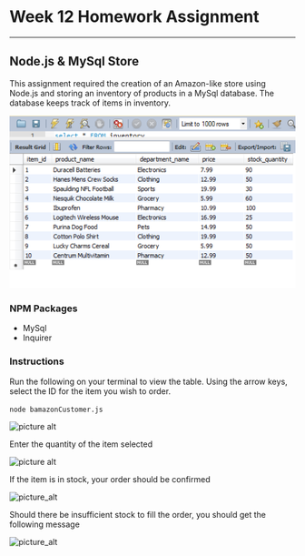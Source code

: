 # Week 12 Homework Assignment
------------------------------
## Node.js & MySql Store

This assignment required the creation of an Amazon-like store using Node.js and storing an inventory of products in a MySql database. The database keeps track of items in inventory.

![picture_alt](https://github.com/gmaghari/bamazon/blob/master/images/inventorytable.png)

### NPM Packages
* MySql
* Inquirer

### Instructions
Run the following on your terminal to view the table.  Using the arrow keys, select the ID for the item you wish to order.

```node bamazonCustomer.js```

![picture alt](https://raw.githubusercontent.com/gmaghari/bamazon/master/images/customerorder1.png)

Enter the quantity of the item selected

![picture alt](https://github.com/gmaghari/bamazon/blob/master/images/customerorder2.png)

If the item is in stock, your order should be confirmed

![picture_alt](https://github.com/gmaghari/bamazon/blob/master/images/orderconfirmation.png)

Should there be insufficient stock to fill the order, you should get the following message

![picture_alt](https://github.com/gmaghari/bamazon/blob/master/images/insufficientstock.png)

